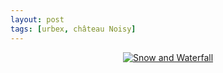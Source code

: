 ```yaml
---
layout: post
tags: [urbex, château Noisy]
---
```

<div align="center">
  <a href="https://www.youtube.com/watch?v=w1DJM14foi0" target="_blank"><img src="https://img.youtube.com/vi/w1DJM14foi0/0.jpg" alt="Snow and Waterfall"></a>
</div>


